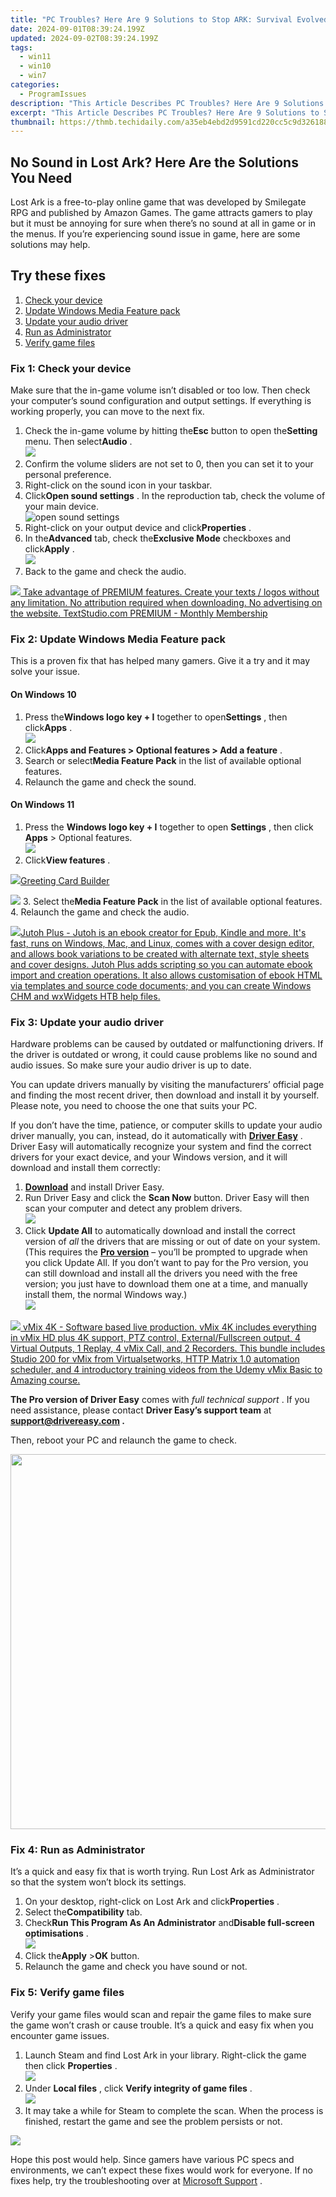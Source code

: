 ```yaml
---
title: "PC Troubles? Here Are 9 Solutions to Stop ARK: Survival Evolved From Keeping You Down"
date: 2024-09-01T08:39:24.199Z
updated: 2024-09-02T08:39:24.199Z
tags:
  - win11
  - win10
  - win7
categories:
  - ProgramIssues
description: "This Article Describes PC Troubles? Here Are 9 Solutions to Stop ARK: Survival Evolved From Keeping You Down"
excerpt: "This Article Describes PC Troubles? Here Are 9 Solutions to Stop ARK: Survival Evolved From Keeping You Down"
thumbnail: https://thmb.techidaily.com/a35eb4ebd2d9591cd220cc5c9d326188c8f27a10a8e1c9286a38dd70c0d6db4f.jpg
---
```


## No Sound in Lost Ark? Here Are the Solutions You Need

Lost Ark is a free-to-play online game that was developed by Smilegate RPG and published by Amazon Games. The game attracts gamers to play but it must be annoying for sure when there’s no sound at all in game or in the menus. If you’re experiencing sound issue in game, here are some solutions may help.

## Try these fixes

1. [Check your device](https://tools.techidaily.com/drivereasy/download/)
2. [Update Windows Media Feature pack](https://tools.techidaily.com/drivereasy/download/)
3. [Update your audio driver](https://tools.techidaily.com/drivereasy/download/)
4. [Run as Administrator](https://tools.techidaily.com/drivereasy/download/)
5. [Verify game files](https://tools.techidaily.com/drivereasy/download/)

### Fix 1: Check your device

 Make sure that the in-game volume isn’t disabled or too low. Then check your computer’s sound configuration and output settings. If everything is working properly, you can move to the next fix.

1. Check the in-game volume by hitting the**Esc** button to open the**Setting** menu. Then select**Audio** .  
![](https://images.drivereasy.com/wp-content/uploads/2022/02/settings.jpg)
2. Confirm the volume sliders are not set to 0, then you can set it to your personal preference.
3. Right-click on the sound icon in your taskbar.
4. Click**Open sound settings** . In the reproduction tab, check the volume of your main device.  
![open sound settings](https://images.drivereasy.com/wp-content/uploads/2021/04/open-sound-settings-1.png)
5. Right-click on your output device and click**Properties** .
6. In the**Advanced** tab, check the**Exclusive Mode** checkboxes and click**Apply** .  
![](https://images.drivereasy.com/wp-content/uploads/2022/02/2022-02-21_17-04-18.jpg)
7. Back to the game and check the audio.

<!-- affiliate ads begin -->
<a href="https://secure.textstudio.com/order/checkout.php?PRODS=35633281&QTY=1&AFFILIATE=108875&CART=1"> <img src="https://secure.avangate.com/images/merchant/d6eb8222c9718486bdabce8b897380f7/products/2_premium-icon.png" border="0"> Take advantage of PREMIUM features. 
Create your texts / logos without any limitation. 
No attribution required when downloading. 
No advertising on the website. 
 TextStudio.com  PREMIUM - Monthly Membership</a>
<!-- affiliate ads end -->
### Fix 2: Update Windows Media Feature pack

 This is a proven fix that has helped many gamers. Give it a try and it may solve your issue.

#### On Windows 10

1. Press the**Windows logo key + I** together to open**Settings** , then click**Apps** .  
![](https://images.drivereasy.com/wp-content/uploads/2021/08/windows-settings-apps.jpg)
2. Click**Apps and Features > Optional features > Add a feature** .
3. Search or select**Media Feature Pack** in the list of available optional features.
4. Relaunch the game and check the sound.

#### On Windows 11

1. Press the **Windows logo key + I** together to open **Settings** , then click **Apps** \> Optional features.  
![](https://images.drivereasy.com/wp-content/uploads/2022/02/optional-features.jpg)
2. Click**View features** .  
<!-- affiliate ads begin -->
<a href="https://secure.2checkout.com/order/checkout.php?PRODS=2067133&QTY=1&AFFILIATE=108875&CART=1"><img src="https://www.pearlmountainsoft.com/n_img/product/gcb/banScrn.jpg" border="0">Greeting Card Builder</a>
<!-- affiliate ads end -->
![](https://images.drivereasy.com/wp-content/uploads/2022/02/view-features.jpg)
3. Select the**Media Feature Pack** in the list of available optional features.
4. Relaunch the game and check the audio.

<!-- affiliate ads begin -->
<a href="https://secure.2checkout.com/order/checkout.php?PRODS=4699091&QTY=1&AFFILIATE=108875&CART=1"><img src="https://secure.avangate.com/images/merchant/bccefcc1b1eee9eca3ae4f5c1a281482/products/1_jutoh-logo-1200x1600.jpg" border="0">Jutoh Plus -  Jutoh is an ebook creator for Epub, Kindle and more. It's fast, runs on Windows, Mac, and Linux, comes with a cover design editor, and allows book variations to be created with alternate text, style sheets and cover designs. Jutoh Plus adds scripting so you can automate ebook import and creation operations. It also allows customisation of ebook HTML via templates and source code documents; and you can create Windows CHM and wxWidgets HTB help files. </a>
<!-- affiliate ads end -->
### Fix 3: Update your audio driver

 Hardware problems can be caused by outdated or malfunctioning drivers. If the driver is outdated or wrong, it could cause problems like no sound and audio issues. So make sure your audio driver is up to date.

 You can update drivers manually by visiting the manufacturers’ official page and finding the most recent driver, then download and install it by yourself. Please note, you need to choose the one that suits your PC.

 If you don’t have the time, patience, or computer skills to update your audio driver manually, you can, instead, do it automatically with **[Driver Easy](https://tools.techidaily.com/drivereasy/download/)**  . Driver Easy will automatically recognize your system and find the correct drivers for your exact device, and your Windows version, and it will download and install them correctly:

1. **[Download](https://tools.techidaily.com/drivereasy/download/)**  and install Driver Easy.
2. Run Driver Easy and click the **Scan Now** button. Driver Easy will then scan your computer and detect any problem drivers.  
![](https://images.drivereasy.com/wp-content/uploads/2020/08/Scan-now.jpg)
3. Click **Update All** to automatically download and install the correct version of _all_ the drivers that are missing or out of date on your system.  
 (This requires the **[Pro version](https://tools.techidaily.com/drivereasy/download/)**  – you’ll be prompted to upgrade when you click Update All. If you don’t want to pay for the Pro version, you can still download and install all the drivers you need with the free version; you just have to download them one at a time, and manually install them, the normal Windows way.)  
![](https://images.drivereasy.com/wp-content/uploads/2020/09/de-pro-update-audio-bluetooth-usb-unifying.jpg)

<!-- affiliate ads begin -->
<a href="https://secure.2checkout.com/order/checkout.php?PRODS=30901369&QTY=1&AFFILIATE=108875&CART=1"> <img src="https://secure.avangate.com/images/merchant/ce9a6fb2becc2d235e62b125e9260102/products/1_copy_vMixCallScreenshot1-large.jpg" border="0"> vMix 4K - Software based live production. vMix 4K includes everything in vMix HD plus 4K support, PTZ control, External/Fullscreen output, 4 Virtual Outputs, 1 Replay, 4 vMix Call, and 2 Recorders. 
This bundle includes Studio 200 for vMix from Virtualsetworks, HTTP Matrix 1.0 automation scheduler, and 4 introductory training videos from the Udemy vMix Basic to Amazing course. </a>
<!-- affiliate ads end -->
**The Pro version of Driver Easy** comes with _full technical support_ . If you need assistance, please contact **Driver Easy’s support team** at **[support@drivereasy.com](https://tools.techidaily.com/drivereasy/download/) .**

Then, reboot your PC and relaunch the game to check.

<!-- affiliate ads begin -->
<a href="https://appsumo.8odi.net/c/5597632/2068425/7443" target="_top" id="2068425"><img src="//a.impactradius-go.com/display-ad/7443-2068425" border="0" alt="" width="1200" height="600"/></a><img height="0" width="0" src="https://appsumo.8odi.net/i/5597632/2068425/7443" style="position:absolute;visibility:hidden;" border="0" />
<!-- affiliate ads end -->
### Fix 4: Run as Administrator

 It’s a quick and easy fix that is worth trying. Run Lost Ark as Administrator so that the system won’t block its settings.

1. On your desktop, right-click on Lost Ark and click**Properties** .
2. Select the**Compatibility** tab.
3. Check**Run This Program As An Administrator** and**Disable full-screen optimisations** .  
![](https://images.drivereasy.com/wp-content/uploads/2022/02/run-as-administrator-lost-ark-1.jpg)
4. Click the**Apply** \>**OK** button.
5. Relaunch the game and check you have sound or not.

### Fix 5: Verify game files

 Verify your game files would scan and repair the game files to make sure the game won’t crash or cause trouble. It’s a quick and easy fix when you encounter game issues.

1. Launch Steam and find Lost Ark in your library. Right-click the game then click **Properties** .  
![](https://images.drivereasy.com/wp-content/uploads/2021/11/Steam-right-click-Properties.jpg)
2. Under **Local files** , click **Verify integrity of game files** .  
![](https://images.drivereasy.com/wp-content/uploads/2021/11/verify-game-files.jpg)
3. It may take a while for Steam to complete the scan. When the process is finished, restart the game and see the problem persists or not.
<!-- affiliate ads begin -->
<a href="https://shop.systoolsgroup.com/affiliate.php?ACCOUNT=SYSTOOBY&AFFILIATE=108875&PATH=https%3A%2F%2Fwww.systoolsgroup.com%3FAFFILIATE%3D108875%26RESOURCE%3DSysTools%2BOST%2BRecovery"><img src="https://www.systoolsgroup.com/box/ost-recovery.png" border="0"></a>
<!-- affiliate ads end -->

 Hope this post would help. Since gamers have various PC specs and environments, we can’t expect these fixes would work for everyone. If no fixes help, try the troubleshooting over at [Microsoft Support](https://www.amazongames.com/en-us/forward-link?id=windows-10-sound-problems) .

<ins class="adsbygoogle"
     style="display:block"
     data-ad-format="autorelaxed"
     data-ad-client="ca-pub-7571918770474297"
     data-ad-slot="1223367746"></ins>



<ins class="adsbygoogle"
     style="display:block"
     data-ad-client="ca-pub-7571918770474297"
     data-ad-slot="8358498916"
     data-ad-format="auto"
     data-full-width-responsive="true"></ins>


